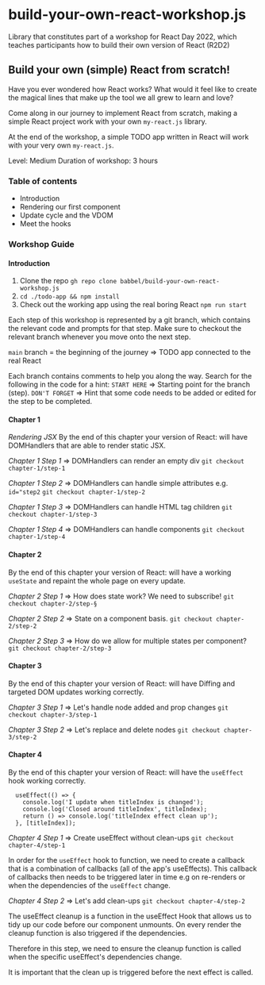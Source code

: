 # build-your-own-react-workshop.js

Library that constitutes part of a workshop for React Day 2022, which teaches participants how to build their own version of React (R2D2)

## Build your own (simple) React from scratch!

Have you ever wondered how React works?
What would it feel like to create the magical lines that make up the tool we all grew to learn and love?

Come along in our journey to implement React from scratch, making a simple React project work with your own `my-react.js` library.

At the end of the workshop, a simple TODO app written in React will work with your very own `my-react.js`.

Level: Medium
Duration of workshop: 3 hours

### Table of contents

- Introduction
- Rendering our first component
- Update cycle and the VDOM
- Meet the hooks

### Workshop Guide

#### Introduction

1. Clone the repo `gh repo clone babbel/build-your-own-react-workshop.js`
2. `cd ./todo-app && npm install`
3. Check out the working app using the real boring React `npm run start`

Each step of this workshop is represented by a git branch, which contains the relevant code and prompts for that step. Make sure to checkout the relevant branch whenever you move onto the next step.

`main` branch = the beginning of the journey => TODO app connected to the real React

Each branch contains comments to help you along the way. Search for the following in the code for a hint:
`START HERE` => Starting point for the branch (step).
`DON'T FORGET` => Hint that some code needs to be added or edited for the step to be completed.

#### Chapter 1

_Rendering JSX_
By the end of this chapter your version of React: will have DOMHandlers that are able to render static JSX.

_Chapter 1 Step 1_ => DOMHandlers can render an empty div
`git checkout chapter-1/step-1`

_Chapter 1 Step 2_ => DOMHandlers can handle simple attributes
e.g. `id="step2`
`git checkout chapter-1/step-2`

_Chapter 1 Step 3_ => DOMHandlers can handle HTML tag children
`git checkout chapter-1/step-3`

_Chapter 1 Step 4_ => DOMHandlers can handle components
`git checkout chapter-1/step-4`

#### Chapter 2

By the end of this chapter your version of React: will have a working `useState` and repaint the whole page on every update.

_Chapter 2 Step 1_ => How does state work? We need to subscribe!
`git checkout chapter-2/step-§`

_Chapter 2 Step 2_ => State on a component basis.
`git checkout chapter-2/step-2`

_Chapter 2 Step 3_ => How do we allow for multiple states per component?
`git checkout chapter-2/step-3`

#### Chapter 3

By the end of this chapter your version of React: will have Diffing and targeted DOM updates working correctly.

_Chapter 3 Step 1_ => Let's handle node added and prop changes
`git checkout chapter-3/step-1`

_Chapter 3 Step 2_ => Let's replace and delete nodes
`git checkout chapter-3/step-2`

#### Chapter 4

By the end of this chapter your version of React: will have the `useEffect` hook working correctly.

```
  useEffect(() => {
    console.log('I update when titleIndex is changed');
    console.log('Closed around titleIndex', titleIndex);
    return () => console.log('titleIndex effect clean up');
  }, [titleIndex]);
```

_Chapter 4 Step 1_ => Create useEffect without clean-ups
`git checkout chapter-4/step-1`

In order for the `useEffect` hook to function, we need to create a callback that is a combination of callbacks (all of the app's useEffects). This callback of callbacks then needs to be triggered later in time e.g on re-renders or when the dependencies of the `useEffect` change.

_Chapter 4 Step 2_ => Let's add clean-ups
`git checkout chapter-4/step-2`

The useEffect cleanup is a function in the useEffect Hook that allows us to tidy up our code before our component unmounts. On every render the cleanup function is also triggered if the dependencies.

Therefore in this step, we need to ensure the cleanup function is called when the specific useEffect's dependencies change.

It is important that the clean up is triggered before the next effect is called.
